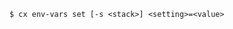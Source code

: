 <!-- usedin: [ _includes/_inlines/Toolbelt/common/toolbelt-env-vars] - layout:code post: toolbelt-env-vars_usage -->

```
$ cx env-vars set [-s <stack>] <setting>=<value>
```
